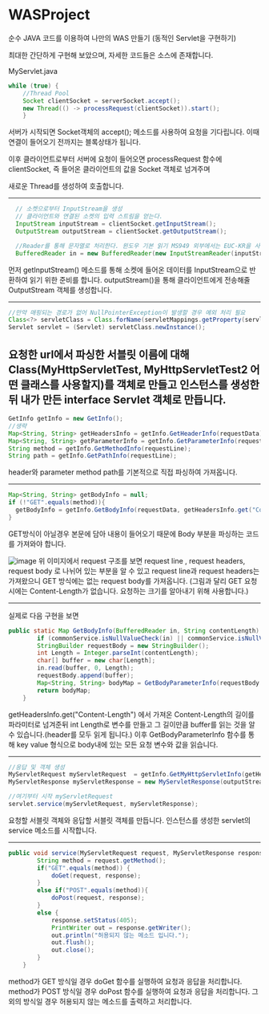 # WASProject
순수 JAVA 코드를 이용하여 나만의 WAS 만들기 (동적인 Servlet을 구현하기)

최대한 간단하게 구현해 보았으며, 자세한 코드들은 소스에 존재합니다.

MyServlet.java
```java
while (true) {
    //Thread Pool
    Socket clientSocket = serverSocket.accept();
    new Thread(() -> processRequest(clientSocket)).start();
    }
```
서버가 시작되면 Socket객체의 accept(); 메소드를 사용하여 요청을 기다립니다. 이때 연결이 들어오기 전까지는 블록상태가 됩니다.

이후 클라이언트로부터 서버에 요청이 들어오면 processRequest 함수에 clientSocket, 즉 들어온 클라이언트의 값을 Socket 객체로 넘겨주며

새로운 Thread를 생성하여 호출합니다.

---

```java
  // 소켓으로부터 InputStream을 생성
  // 클라이언트와 연결된 소켓의 입력 스트림을 얻는다.
  InputStream inputStream = clientSocket.getInputStream();
  OutputStream outputStream = clientSocket.getOutputStream();

  //Reader를 통해 문자열로 처리한다. 윈도우 기본 읽기 MS949 외부에서는 EUC-KR을 사용해서 둘이 호환되어서 읽혀진 것
  BufferedReader in = new BufferedReader(new InputStreamReader(inputStream, StandardCharsets.UTF_8));
```
먼저 getInputStream() 메소드를 통해 소켓에 들어온 데이터를 InputStream으로 반환하여 읽기 위한 준비를 합니다.
outputStream()을 통해 클라이언트에게 전송해줄 OutputStream 객체를 생성합니다.

---

```java
//만약 매핑되는 경로가 없어 NullPointerException이 발생할 경우 예외 처리 필요
Class<?> servletClass = Class.forName(servletMappings.getProperty(servletName));
Servlet servlet = (Servlet) servletClass.newInstance();
```
요청한 url에서 파싱한 서블릿 이름에 대해 Class(MyHttpServletTest, MyHttpServletTest2 어떤 클래스를 사용할지)를 객체로 만들고
인스턴스를 생성한 뒤 내가 만든 interface Servlet 객체로 만듭니다.
---

```java
GetInfo getInfo = new GetInfo();
//생략
Map<String, String> getHeadersInfo = getInfo.GetHeaderInfo(requestData);
Map<String, String> getParameterInfo = getInfo.GetParameterInfo(requestLine);
String method = getInfo.GetMethodInfo(requestLine);
String path = getInfo.GetPathInfo(requestLine);

```
header와 parameter method path를 기본적으로 직접 파싱하여 가져옵니다.

---

```java
Map<String, String> getBodyInfo = null;
if (!"GET".equals(method)){
  getBodyInfo = getInfo.GetBodyInfo(requestData, getHeadersInfo.get("Content-Length"));
}
```
GET방식이 아닐경우 본문에 담아 내용이 들어오기 때문에 Body 부분을 파싱하는 코드를 가져와야 합니다.

![image](https://user-images.githubusercontent.com/47708717/233420278-333db2a5-b9eb-49ae-85b7-064d065af5d9.png)
위 이미지에서 request 구조를 보면 request line , request headers, request body 로 나뉘어 있는 부분을 알 수 있고
request line과 request headers는 가져왔으니 GET 방식에는 없는 request body를 가져옵니다. (그림과 달리 GET 요청시에는 Content-Length가 없습니다. 요청하는 크기를 알아내기 위해 사용합니다.)

---

실제로 다음 구현을 보면
```java
public static Map GetBodyInfo(BufferedReader in, String contentLength) throws IOException {
        if (commonService.isNullValueCheck(in) || commonService.isNullValueCheck(contentLength)) { return null; }
        StringBuilder requestBody = new StringBuilder();
        int Length = Integer.parseInt(contentLength);
        char[] buffer = new char[Length];
        in.read(buffer, 0, Length);
        requestBody.append(buffer);
        Map<String, String> bodyMap = GetBodyParameterInfo(requestBody.toString());
        return bodyMap;
    }
```
getHeadersInfo.get("Content-Length") 에서 가져온 Content-Length의 길이를 파라미터로 넘겨준뒤 int Length로 변수를 만들고
그 길이만큼 buffer를 읽는 것을 알 수 있습니다.(header를 모두 읽게 됩니다.)
이후 GetBodyParameterInfo 함수를 통해 key value 형식으로 body내에 있는 모든 요청 변수와 값을 읽습니다.

---

```java
//응답 및 객체 생성
MyServletRequest myServletRequest  = getInfo.GetMyHttpServletInfo(getHeadersInfo, getParameterInfo, method, path, getBodyInfo);
MyServletResponse myServletResponse = new MyServletResponse(outputStream, "UTF-8");

//여기부터 시작 myServletRequest
servlet.service(myServletRequest, myServletResponse);
```
요청할 서블릿 객체와 응답할 서블릿 객체를 만듭니다.
인스턴스를 생성한 servlet의 service 메소드를 시작합니다.

---

```java
public void service(MyServletRequest request, MyServletResponse response) throws ServletException, IOException {
        String method = request.getMethod();
        if("GET".equals(method)) {
            doGet(request, response);
        }
        else if("POST".equals(method)){
            doPost(request, response);
        }
        else {
            response.setStatus(405);
            PrintWriter out = response.getWriter();
            out.println("허용되지 않는 메소드 입니다.");
            out.flush();
            out.close();
        }
    }
```
method가 GET 방식일 경우 doGet 함수를 실행하여 요청과 응답을 처리합니다.
method가 POST 방식일 경우 doPost 함수를 실행하여 요청과 응답을 처리합니다.
그 외의 방식일 경우 허용되지 않는 메소드를 출력하고 처리합니다.
